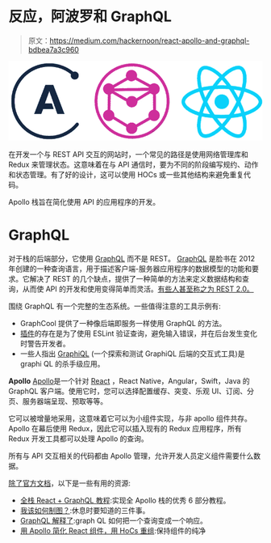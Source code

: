 # 反应，阿波罗和 GraphQL

> 原文：<https://medium.com/hackernoon/react-apollo-and-graphql-bdbea7a3c960>

![](img/6c70170bfc65e1996860551c38631c59.png)

在开发一个与 REST API 交互的网站时，一个常见的路径是使用网络管理库和 Redux 来管理状态。这意味着在与 API 通信时，要为不同的阶段编写规约、动作和状态管理。有了好的设计，这可以使用 HOCs 或一些其他结构来避免重复代码。

Apollo 栈旨在简化使用 API 的应用程序的开发。

# GraphQL

对于栈的后端部分，它使用 [GraphQL](http://codigodelsur.us5.list-manage1.com/track/click?u=f2dbabff93db99724b6ef4824&id=813d31d7c8&e=d5e9da9b45) 而不是 REST。 [GraphQL](https://hackernoon.com/tagged/graphql) 是脸书在 2012 年创建的一种查询语言，用于描述客户端-服务器应用程序的数据模型的功能和要求。它解决了 REST 的几个缺点，提供了一种简单的方法来定义数据结构和查询，从而使 API 的开发和使用变得简单而灵活。[有些人甚至称之为 REST 2.0。](http://codigodelsur.us5.list-manage2.com/track/click?u=f2dbabff93db99724b6ef4824&id=681ec882e6&e=d5e9da9b45)

围绕 GraphQL 有一个完整的生态系统。一些值得注意的工具示例有:

*   GraphCool 提供了一种像后端即服务一样使用 GraphQL 的方法。
*   [插件](http://codigodelsur.us5.list-manage.com/track/click?u=f2dbabff93db99724b6ef4824&id=897d0b8b73&e=d5e9da9b45)的存在是为了使用 ESLint 验证查询，避免输入错误，并在后台发生变化时警告开发者。
*   一些人指出 [GraphiQL](http://codigodelsur.us5.list-manage.com/track/click?u=f2dbabff93db99724b6ef4824&id=05accc2942&e=d5e9da9b45) (一个探索和测试 GraphiQL 后端的交互式工具)是 graphi QL 的杀手级应用。

**Apollo**
[Apollo](http://codigodelsur.us5.list-manage1.com/track/click?u=f2dbabff93db99724b6ef4824&id=24d8b47206&e=d5e9da9b45)是一个针对 [React](https://hackernoon.com/tagged/react) ，React Native，Angular，Swift，Java 的 GraphQL 客户端。使用它时，您可以选择配置缓存、突变、乐观 UI、订阅、分页、服务器端呈现、预取等等。

它可以被增量地采用，这意味着它可以为小组件实现，与非 apollo 组件共存。Apollo 在幕后使用 Redux，因此它可以插入现有的 Redux 应用程序，所有 Redux 开发工具都可以处理 Apollo 的查询。

所有与 API 交互相关的代码都由 Apollo 管理，允许开发人员定义组件需要什么数据。

[除了官方文档](http://codigodelsur.us5.list-manage.com/track/click?u=f2dbabff93db99724b6ef4824&id=2dbf34c54e&e=d5e9da9b45)，以下是一些有用的资源:

*   [全栈 React + GraphQL 教程](http://codigodelsur.us5.list-manage2.com/track/click?u=f2dbabff93db99724b6ef4824&id=50a18e89fe&e=d5e9da9b45):实现全 Apollo 栈的优秀 6 部分教程。
*   [我该如何制图？](http://codigodelsur.us5.list-manage1.com/track/click?u=f2dbabff93db99724b6ef4824&id=43452d2270&e=d5e9da9b45):休息时要知道的三件事。
*   [GraphQL 解释了](http://codigodelsur.us5.list-manage.com/track/click?u=f2dbabff93db99724b6ef4824&id=c36c298b92&e=d5e9da9b45):graph QL 如何把一个查询变成一个响应。
*   [用 Apollo 简化 React 组件，用 HoCs 重组](http://codigodelsur.us5.list-manage1.com/track/click?u=f2dbabff93db99724b6ef4824&id=2f17ac45f1&e=d5e9da9b45):保持组件的纯净